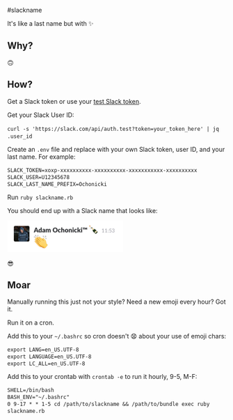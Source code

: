 #slackname

It's like a last name but with :sparkles:

## Why?

🙃

## How?

Get a Slack token or use your [test Slack token](https://api.slack.com/docs/oauth-test-tokens).

Get your Slack User ID:

`curl -s 'https://slack.com/api/auth.test?token=your_token_here' | jq .user_id`

Create an `.env` file and replace with your own Slack token, user ID, and your last name. For example:

```
SLACK_TOKEN=xoxp-xxxxxxxxxx-xxxxxxxxxx-xxxxxxxxxxx-xxxxxxxxxx
SLACK_USER=U12345678
SLACK_LAST_NAME_PREFIX=Ochonicki
```

Run `ruby slackname.rb`

You should end up with a Slack name that looks like:

![](slackname.png)

😎

## Moar

Manually running this just not your style? Need a new emoji every hour? Got it.

Run it on a cron.

Add this to your `~/.bashrc` so cron doesn't 😧 about your use of emoji chars:

```
export LANG=en_US.UTF-8
export LANGUAGE=en_US.UTF-8
export LC_ALL=en_US.UTF-8
```

Add this to your crontab with `crontab -e` to run it hourly, 9-5, M-F:

```
SHELL=/bin/bash
BASH_ENV="~/.bashrc"
0 9-17 * * 1-5 cd /path/to/slackname && /path/to/bundle exec ruby slackname.rb
```
